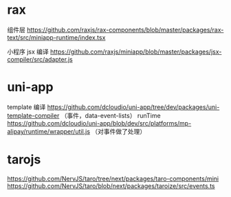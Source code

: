 # rax

组件层
https://github.com/raxjs/rax-components/blob/master/packages/rax-text/src/miniapp-runtime/index.tsx

小程序 jsx 编译
https://github.com/raxjs/miniapp/blob/master/packages/jsx-compiler/src/adapter.js

# uni-app

template 编译
https://github.com/dcloudio/uni-app/tree/dev/packages/uni-template-compiler
（事件，data-event-lists）
runTime
https://github.com/dcloudio/uni-app/blob/dev/src/platforms/mp-alipay/runtime/wrapper/util.js
（对事件做了处理）

# tarojs

https://github.com/NervJS/taro/tree/next/packages/taro-components/mini
https://github.com/NervJS/taro/blob/next/packages/taroize/src/events.ts
